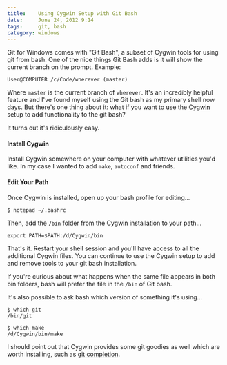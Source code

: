 ```yaml
---
title:    Using Cygwin Setup with Git Bash
date:     June 24, 2012 9:14
tags:     git, bash
category: windows
---
```


Git for Windows comes with "Git Bash", a subset of Cygwin tools for using git from bash.  One of the nice things Git Bash adds is it will show the current branch on the prompt.  Example:

    User@COMPUTER /c/Code/wherever (master)

Where `master` is the current branch of `wherever`.  It's an incredibly helpful feature and I've found myself using the Git bash as my primary shell now days.  But there's one thing about it: what if you want to use the [Cygwin](http://www.cygwin.com/) setup to add functionality to the git bash?

It turns out it's ridiculously easy.

#### Install Cygwin

Install Cygwin somewhere on your computer with whatever utilities you'd like.  In my case I wanted to add `make`, `autoconf` and friends.

#### Edit Your Path

Once Cygwin is installed, open up your bash profile for editing...

    $ notepad ~/.bashrc

Then, add the `/bin` folder from the Cygwin installation to your path...

    export PATH=$PATH:/d/Cygwin/bin

That's it.  Restart your shell session and you'll have access to all the additional Cygwin files.  You can continue to use the Cygwin setup to add and remove tools to your git bash installation.

If you're curious about what happens when the same file appears in both bin folders, bash will prefer the file in the `/bin` of Git bash.

It's also possible to ask bash which version of something it's using...

    $ which git
    /bin/git

    $ which make
    /d/Cygwin/bin/make

I should point out that Cygwin provides some git goodies as well which are worth installing, such as [git completion](http://cygwin.com/packages/git-completion/).
